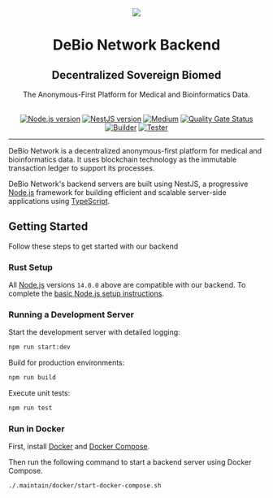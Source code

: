 <div align="center">
<img src="https://avatars.githubusercontent.com/u/76637246?s=200&v=4">
</div>

<div align="Center">
<h1> DeBio Network Backend</h1>
<h2> Decentralized Sovereign Biomed </h2>
The Anonymous-First Platform for Medical and Bioinformatics Data.

<br>
<br>

[![Node.js version](https://img.shields.io/badge/Node.js-%5E14.0.0-green?logo=Node.Js)](https://nodejs.org/)
[![NestJS version](https://img.shields.io/badge/NestJS-%5E8.0.0-red?logo=NestJS)](https://github.com/nestjs/nest)
[![Medium](https://img.shields.io/badge/Medium-DeBio%20Network-brightgreen?logo=medium)](https://blog.debio.network)
[![Quality Gate Status](https://sonarcloud.io/api/project_badges/measure?project=debionetwork_debio-backend&metric=alert_status)](https://sonarcloud.io/summary/new_code?id=debionetwork_debio-backend)
[![Builder](https://github.com/debionetwork/debio-backend/actions/workflows/builder.yml/badge.svg)](https://github.com/debionetwork/debio-backend/actions/workflows/builder.yml)
[![Tester](https://github.com/debionetwork/debio-backend/actions/workflows/tester.yml/badge.svg)](https://github.com/debionetwork/debio-backend/actions/workflows/tester.yml)

</div>

---

DeBio Network is a decentralized anonymous-first platform for medical and bioinformatics data. It uses blockchain technology as the immutable transaction ledger to support its processes.

DeBio Network's backend servers are built using NestJS, a progressive  <a href="http://nodejs.org" target="_blank">Node.js</a> framework for building efficient and scalable server-side applications using <a href="http://www.typescriptlang.org" target="_blank">TypeScript</a>.

## Getting Started

Follow these steps to get started with our backend

### Rust Setup

All <a href="http://nodejs.org" target="_blank">Node.js</a> versions `14.0.0` above are compatible with our backend. To complete the [basic Node.js setup instructions](https://techviewleo.com/install-nodejs-and-npm-on-debian-linux/).

### Running a Development Server

Start the development server with detailed logging:

```bash
npm run start:dev
```

Build for production environments:

```bash
npm run build
```

Execute unit tests:

```bash
npm run test
```

### Run in Docker

First, install [Docker](https://docs.docker.com/get-docker/) and
[Docker Compose](https://docs.docker.com/compose/install/).

Then run the following command to start a backend server using Docker Compose.

```bash
./.maintain/docker/start-docker-compose.sh
```
